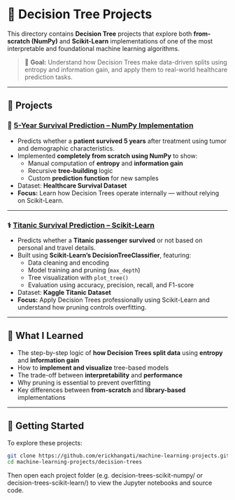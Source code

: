 # 🌳 Decision Tree Projects

This directory contains **Decision Tree** projects that explore both **from-scratch (NumPy)** and **Scikit-Learn** implementations of one of the most interpretable and foundational machine learning algorithms.

> 🎯 **Goal:** Understand how Decision Trees make data-driven splits using entropy and information gain, and apply them to real-world healthcare prediction tasks.

---

## 📁 Projects

### 🧬 [5-Year Survival Prediction – NumPy Implementation](./decision-trees-scikit-numpy/)

- Predicts whether a **patient survived 5 years** after treatment using tumor and demographic characteristics.  
- Implemented **completely from scratch using NumPy** to show:
  - Manual computation of **entropy** and **information gain**  
  - Recursive **tree-building** logic  
  - Custom **prediction function** for new samples  
- Dataset: **Healthcare Survival Dataset**  
- **Focus:** Learn how Decision Trees operate internally — without relying on Scikit-Learn.

---

### ⚕️ [Titanic Survival Prediction – Scikit-Learn](./decision-trees-scikit-learn/)

- Predicts whether a **Titanic passenger survived** or not based on personal and travel details.  
- Built using **Scikit-Learn’s DecisionTreeClassifier**, featuring:
  - Data cleaning and encoding  
  - Model training and pruning (`max_depth`)  
  - Tree visualization with `plot_tree()`  
  - Evaluation using accuracy, precision, recall, and F1-score  
- Dataset: **Kaggle Titanic Dataset**  
- **Focus:** Apply Decision Trees professionally using Scikit-Learn and understand how pruning controls overfitting.

---

## 🧠 What I Learned

- The step-by-step logic of **how Decision Trees split data** using **entropy** and **information gain**  
- How to **implement and visualize** tree-based models  
- The trade-off between **interpretability** and **performance**  
- Why pruning is essential to prevent overfitting  
- Key differences between **from-scratch** and **library-based** implementations  

---

## 🚀 Getting Started

To explore these projects:

```bash
git clone https://github.com/erickhangati/machine-learning-projects.git
cd machine-learning-projects/decision-trees
```

Then open each project folder (e.g. decision-trees-scikit-numpy/ or decision-trees-scikit-learn/) to view the Jupyter notebooks and source code.